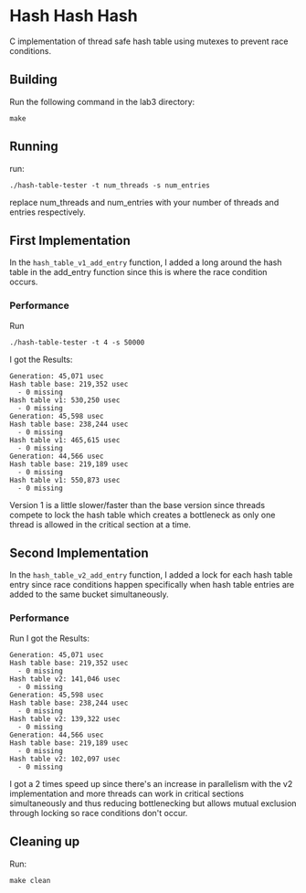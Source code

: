# Hash Hash Hash

C implementation of thread safe hash table using mutexes to prevent race conditions.

## Building
Run the following command in the lab3 directory:
```shell
make
```

## Running
run:
```shell
./hash-table-tester -t num_threads -s num_entries
```
replace num_threads and num_entries with your number of threads and entries respectively.

## First Implementation
In the `hash_table_v1_add_entry` function, I added a long around the hash table in the add_entry function since this is where the race condition occurs.

### Performance
Run
```shell
./hash-table-tester -t 4 -s 50000
```
I got the Results:
```shell
Generation: 45,071 usec
Hash table base: 219,352 usec
  - 0 missing
Hash table v1: 530,250 usec
  - 0 missing
Generation: 45,598 usec
Hash table base: 238,244 usec
  - 0 missing
Hash table v1: 465,615 usec
  - 0 missing
Generation: 44,566 usec
Hash table base: 219,189 usec
  - 0 missing
Hash table v1: 550,873 usec
  - 0 missing
```
Version 1 is a little slower/faster than the base version since threads compete to lock the hash table which creates a bottleneck as only one thread is allowed in the critical section at a time.

## Second Implementation
In the `hash_table_v2_add_entry` function, I added a lock for each hash table entry since race conditions happen specifically when hash table entries are added to the same bucket simultaneously.

### Performance
Run
I got the Results:
```shell
Generation: 45,071 usec
Hash table base: 219,352 usec
  - 0 missing
Hash table v2: 141,046 usec
  - 0 missing
Generation: 45,598 usec
Hash table base: 238,244 usec
  - 0 missing
Hash table v2: 139,322 usec
  - 0 missing
Generation: 44,566 usec
Hash table base: 219,189 usec
  - 0 missing
Hash table v2: 102,097 usec
  - 0 missing
```

I got a 2 times speed up since there's an increase in parallelism with the v2 implementation and more threads can work in critical sections simultaneously and thus reducing bottlenecking but allows mutual exclusion through locking so race conditions don't occur.

## Cleaning up

Run:
```shell
make clean
```